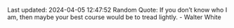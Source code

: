 Last updated: 2024-04-05 12:47:52
Random Quote: If you don’t know who I am, then maybe your best course would be to tread lightly. - Walter White